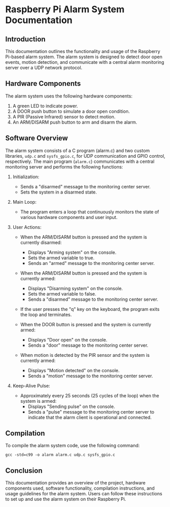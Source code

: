 # Raspberry Pi Alarm System Documentation

## Introduction
This documentation outlines the functionality and usage of the Raspberry Pi-based alarm system. The alarm system is designed to detect door open events, motion detection, and communicate with a central alarm monitoring server over a UDP network protocol.

## Hardware Components
The alarm system uses the following hardware components:

1. A green LED to indicate power.
2. A DOOR push button to simulate a door open condition.
3. A PIR (Passive Infrared) sensor to detect motion.
4. An ARM/DISARM push button to arm and disarm the alarm.

## Software Overview
The alarm system consists of a C program (alarm.c) and two custom libraries, `udp.c` and `sysfs_gpio.c`, for UDP communication and GPIO control, respectively. The main program (`alarm.c`) communicates with a central monitoring server and performs the following functions:

1. Initialization:
   - Sends a "disarmed" message to the monitoring center server.
   - Sets the system in a disarmed state.

2. Main Loop:
   - The program enters a loop that continuously monitors the state of various hardware components and user input.

3. User Actions:
   - When the ARM/DISARM button is pressed and the system is currently disarmed:
     - Displays "Arming system" on the console.
     - Sets the armed variable to true.
     - Sends an "armed" message to the monitoring center server.

   - When the ARM/DISARM button is pressed and the system is currently armed:
     - Displays "Disarming system" on the console.
     - Sets the armed variable to false.
     - Sends a "disarmed" message to the monitoring center server.

   - If the user presses the "q" key on the keyboard, the program exits the loop and terminates.

   - When the DOOR button is pressed and the system is currently armed:
     - Displays "Door open" on the console.
     - Sends a "door" message to the monitoring center server.

   - When motion is detected by the PIR sensor and the system is currently armed:
     - Displays "Motion detected" on the console.
     - Sends a "motion" message to the monitoring center server.

4. Keep-Alive Pulse:
   - Approximately every 25 seconds (25 cycles of the loop) when the system is armed:
     - Displays "Sending pulse" on the console.
     - Sends a "pulse" message to the monitoring center server to indicate that the alarm client is operational and connected.

## Compilation
To compile the alarm system code, use the following command:
```shell
gcc -std=c99 -o alarm alarm.c udp.c sysfs_gpio.c 
```


## Conclusion
This documentation provides an overview of the project, hardware components used, software functionality, compilation instructions, and usage guidelines for the alarm system. Users can follow these instructions to set up and use the alarm system on their Raspberry Pi.


